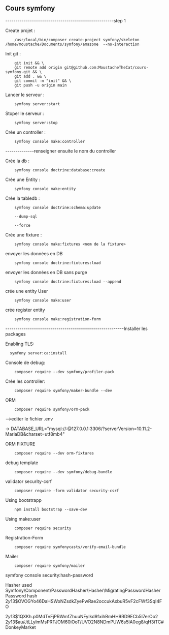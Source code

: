 ## Cours symfony

-----------------------------------------------------step 1

Create projet :

        /usr/local/bin/composer create-project symfony/skeleton /home/moustache/Documents/symfony/amazone  --no-interaction
        
Init git :         
        
        git init && \
        git remote add origin git@github.com:MoustacheTheCat/cours-symfony.git && \
        git add . && \
        git commit -m "init" && \
        git push -u origin main

Lancer le serveur :

        symfony server:start

Stoper le serveur :

        symfony server:stop

Crée un controller :

        symfony console make:controller

--------------renseigner ensuite le nom du controller 

Crée la db :

        symfony console doctrine:database:create

Crée une Entity :

        symfony console make:entity

Crée la tabledb :

        symfony console doctrine:schema:update

        --dump-sql

        --force

Crée une fixture : 

        symfony console make:fixtures <nom de la fixture>

envoyer les données en DB

        symfony console doctrine:fixtures:load

envoyer les données en DB sans purge 

        symfony console doctrine:fixtures:load --append

crée une entity User

        symfony console make:user

crée register entity

        symfony console make:registration-form






----------------------------------------------------------Installer les packages

Enabling TLS:

      symfony server:ca:install


Console de debug:

        composer require --dev symfony/profiler-pack 
    
Crée les controller:

        composer require symfony/maker-bundle --dev

ORM 

        composer require symfony/orm-pack

-->editer le fichier .env

-> DATABASE_URL="mysql://<userdbname>:<password>@127.0.0.1:3306/<dbname>?serverVersion=10.11.2-MariaDB&charset=utf8mb4"


ORM FIXTURE

        composer require --dev orm-fixtures

debug template 

        composer require --dev symfony/debug-bundle


validator security-csrf

        composer require -form validator security-csrf

Using bootstrapp

        npm install bootstrap --save-dev

Using make:user

        composer require security

Registration-Form

        composer require symfonycasts/verify-email-bundle

Mailer

        composer require symfony/mailer


symfony console security:hash-password

 Hasher used     Symfony\Component\PasswordHasher\Hasher\MigratingPasswordHasher  
 Password hash   $2y$13$OVOGYo46DaHSWxNZsdkZyePwRae2occukAxbuR5vF2cFWf3SqI4FO     

 $2y$13$1QXKh.p0MdTvFjPRWmfZhuuNFyIkd9fxihBmHH9RD9ECb5I7erOo2 
 $2y$13$au/JtLLylmMsPRTJOM60iOoT/UVO2N8NDmPUW6s5lA0eg8/qH3iTC# DonkeyMarket
